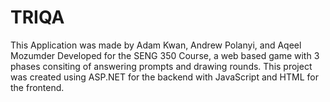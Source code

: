 # TRIQA

This Application was made by Adam Kwan, Andrew Polanyi, and Aqeel Mozumder
Developed for the SENG 350 Course, a web based game with 3 phases consiting of answering prompts and drawing rounds. This project was created using ASP.NET for the backend with JavaScript and HTML for the frontend.
